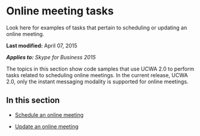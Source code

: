 
# Online meeting tasks
Look here for examples of tasks that pertain to scheduling or updating an online meeting.

 **Last modified:** April 07, 2015

 _**Applies to:** Skype for Business 2015_

The topics in this section show code samples that use UCWA 2.0 to perform tasks related to scheduling online meetings. In the current release, UCWA 2.0, only the instant messaging modality is supported for online meetings.


## In this section


- [Schedule an online meeting](ScheduleAnOnlineMeeting.md)
 
- [Update an online meeting](UpdateAnOnlineMeeting.md)
 
